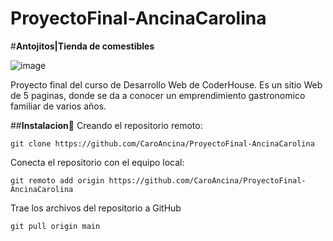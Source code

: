 # ProyectoFinal-AncinaCarolina
#**Antojitos|Tienda de comestibles**

![image](https://github.com/CaroAncina/ProyectoFinal-AncinaCarolina/assets/136521675/436cd3f7-1132-49b0-b7d7-82d87b658271)

Proyecto final del curso de Desarrollo Web de CoderHouse. Es un sitio Web de 5 paginas, donde se da a conocer un emprendimiento gastronomico familiar de varios años. 

##**Instalacion**:wrench:
Creando el repositorio remoto:
```
git clone https://github.com/CaroAncina/ProyectoFinal-AncinaCarolina
```
Conecta el repositorio con el equipo local:
```
git remoto add origin https://github.com/CaroAncina/ProyectoFinal-AncinaCarolina
```
Trae los archivos del repositorio a GitHub
```
git pull origin main
```
